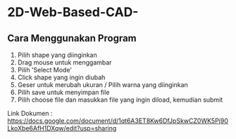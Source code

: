 # 2D-Web-Based-CAD-

## Cara Menggunakan Program
1. Pilih shape yang diinginkan
2. Drag mouse untuk menggambar
3. Pilih 'Select Mode'
4. Click shape yang ingin diubah
5. Geser untuk merubah ukuran / Pilih warna yang diinginkan
6. Pilih save untuk menyimpan file
7. Pilih choose file dan masukkan file yang ingin diload, kemudian submit

Link Dokumen : https://docs.google.com/document/d/1qt6A3ET8Kw6DfJpSkwCZ0WK5Pj90LkoXbe6AfH1DXqw/edit?usp=sharing
